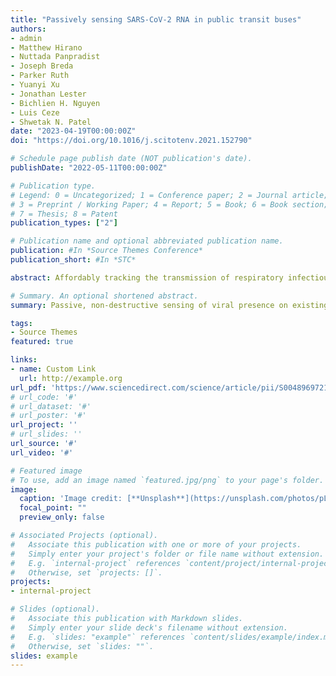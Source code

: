 ```yaml
---
title: "Passively sensing SARS-CoV-2 RNA in public transit buses"
authors:
- admin
- Matthew Hirano
- Nuttada Panpradist
- Joseph Breda
- Parker Ruth
- Yuanyi Xu
- Jonathan Lester
- Bichlien H. Nguyen
- Luis Ceze
- Shwetak N. Patel
date: "2023-04-19T00:00:00Z"
doi: "https://doi.org/10.1016/j.scitotenv.2021.152790"

# Schedule page publish date (NOT publication's date).
publishDate: "2022-05-11T00:00:00Z"

# Publication type.
# Legend: 0 = Uncategorized; 1 = Conference paper; 2 = Journal article;
# 3 = Preprint / Working Paper; 4 = Report; 5 = Book; 6 = Book section;
# 7 = Thesis; 8 = Patent
publication_types: ["2"]

# Publication name and optional abbreviated publication name.
publication: #In *Source Themes Conference*
publication_short: #In *STC*

abstract: Affordably tracking the transmission of respiratory infectious diseases in urban transport infrastructures can inform individuals about potential exposure to diseases and guide public policymakers to prepare timely responses based on geographical transmission in different areas in the city. Towards that end, we designed and tested a method to detect SARS-CoV-2 RNA in the air filters of public buses, revealing that air filters could be used as passive fabric sensors for the detection of viral presence. We placed and retrieved filters in the existing HVAC systems of public buses to test for the presence of trapped SARS-CoV-2 RNA using phenol-chloroform extraction and RT-qPCR. SARS-CoV-2 RNA was detected in 14% (5/37) of public bus filters tested in Seattle, Washington, from August 2020 to March 2021. These results indicate that this sensing system is feasible and that, if scaled, this method could provide a unique lens into the geographically relevant transmission of SARS-CoV-2 through public transit rider vectors, pooling samples of riders over time in a passive manner without installing any additional systems on transit vehicles.

# Summary. An optional shortened abstract.
summary: Passive, non-destructive sensing of viral presence on existing urban transit infrastructure is possible.  Existing metro transit infrastructure can be used for viral surveillance.

tags:
- Source Themes
featured: true

links:
- name: Custom Link
  url: http://example.org
url_pdf: 'https://www.sciencedirect.com/science/article/pii/S0048969721078694/pdfft?md5=d12cffbd88d349503ffb9acc8c9a724c&pid=1-s2.0-S0048969721078694-main.pdf'
# url_code: '#'
# url_dataset: '#'
# url_poster: '#'
url_project: ''
# url_slides: ''
url_source: '#'
url_video: '#'

# Featured image
# To use, add an image named `featured.jpg/png` to your page's folder. 
image:
  caption: 'Image credit: [**Unsplash**](https://unsplash.com/photos/pLCdAaMFLTE)'
  focal_point: ""
  preview_only: false

# Associated Projects (optional).
#   Associate this publication with one or more of your projects.
#   Simply enter your project's folder or file name without extension.
#   E.g. `internal-project` references `content/project/internal-project/index.md`.
#   Otherwise, set `projects: []`.
projects:
- internal-project

# Slides (optional).
#   Associate this publication with Markdown slides.
#   Simply enter your slide deck's filename without extension.
#   E.g. `slides: "example"` references `content/slides/example/index.md`.
#   Otherwise, set `slides: ""`.
slides: example
---
```

<!-- 
{{% alert note %}}
Click the *Cite* button above to demo the feature to enable visitors to import publication metadata into their reference management software.
{{% /alert %}}

{{% alert note %}}
Click the *Slides* button above to demo Academic's Markdown slides feature.
{{% /alert %}}

Supplementary notes can be added here, including [code and math](https://sourcethemes.com/academic/docs/writing-markdown-latex/). -->

